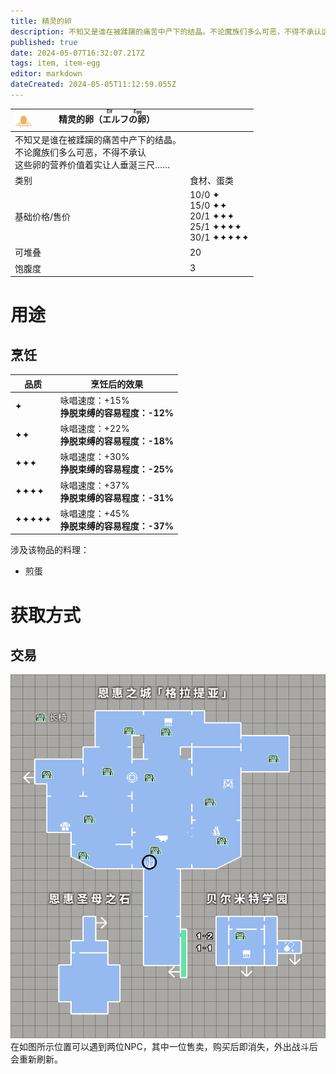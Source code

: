 ```yaml
---
title: 精灵的卵
description: 不知又是谁在被蹂躏的痛苦中产下的结晶。不论魔族们多么可恶，不得不承认这些卵的营养价值着实让人垂涎三尺……
published: true
date: 2024-05-07T16:32:07.217Z
tags: item, item-egg
editor: markdown
dateCreated: 2024-05-05T11:12:59.055Z
---
```


| <img style="float: left; image-rendering: pixelated;" src="/assets/global/items/common_egg.png" alt="物品图标" />精灵的卵（<ruby>エルフの卵<rt>Elf Egg</rt></ruby>） ||
| - | - |
|  不知又是谁在被蹂躏的痛苦中产下的结晶。<br>不论魔族们多么可恶，不得不承认<br>这些卵的营养价值着实让人垂涎三尺……||
| 类别 | 食材、蛋类 |
| 基础价格/售价 | 10/0 ✦<br>15/0 ✦✦<br>20/1 ✦✦✦<br>25/1 ✦✦✦✦<br>30/1 ✦✦✦✦✦ |
| 可堆叠 | 20 |
| 饱腹度 | 3 |

# 用途
## 烹饪
| 品质 | 烹饪后的效果 |
| - | - |
| ✦ | 咏唱速度：+15%<br>**挣脱束缚的容易程度：-12%** |
| ✦✦ | 咏唱速度：+22%<br>**挣脱束缚的容易程度：-18%** |
| ✦✦✦ | 咏唱速度：+30%<br>**挣脱束缚的容易程度：-25%** |
| ✦✦✦✦ | 咏唱速度：+37%<br>**挣脱束缚的容易程度：-31%** |
| ✦✦✦✦✦ | 咏唱速度：+45%<br>**挣脱束缚的容易程度：-37%** |
涉及该物品的料理：
- 煎蛋

# 获取方式
## 交易
![get_elf_egg.png](/assets/zh_cn/items/get_elf_egg.png)
在如图所示位置可以遇到两位NPC，其中一位售卖，购买后即消失，外出战斗后会重新刷新。
